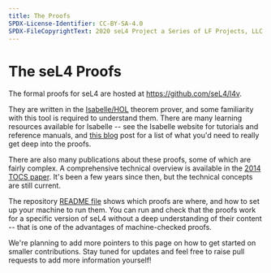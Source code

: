```yaml
---
title: The Proofs
SPDX-License-Identifier: CC-BY-SA-4.0
SPDX-FileCopyrightText: 2020 seL4 Project a Series of LF Projects, LLC.
---
```


# The seL4 Proofs

The formal proofs for seL4 are hosted at <https://github.com/seL4/l4v>.

They are written in the [Isabelle/HOL][1] theorem prover, and some
familiarity with this tool is required to understand them. There are many
learning resources available for Isabelle -- see the Isabelle website for
tutorials and reference manuals, and [this blog][2] post for a list of what
you'd need to really get deep into the proofs.

There are also many publications about these proofs, some of which are fairly
complex. A comprehensive technical overview is available in the [2014 TOCS
paper][4]. It's been a few years since then, but the technical concepts are
still current.

The repository [README file][3] shows which proofs are where, and how to set
up your machine to run them. You can run and check that the proofs work for a
specific version of seL4 without a deep understanding of their content --
that is one of the advantages of machine-checked proofs.

We're planning to add more pointers to this page on how to get started on
smaller contributions. Stay tuned for updates and feel free to raise pull
requests to add more information yourself!

[1]: http://isabelle.in.tum.de
[2]: http://proofcraft.org/blog/proof-engineer-reading.html
[3]: https://github.com/seL4/l4v/blob/master/README.md
[4]: https://trustworthy.systems/publications/nictaabstracts/Klein_AEMSKH_14.abstract

